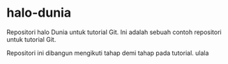 # halo-dunia
Repositori halo Dunia untuk tutorial Git.
Ini adalah sebuah contoh repositori untuk tutorial Git.

Repositori ini dibangun mengikuti tahap demi tahap pada tutorial.
ulala
